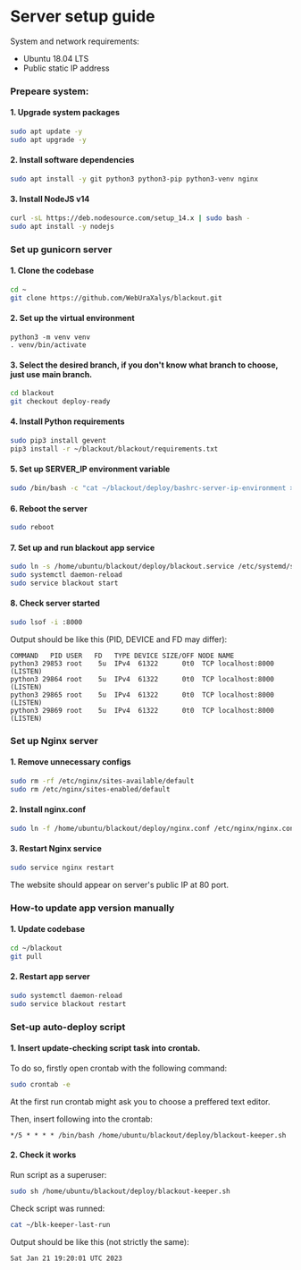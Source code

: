 # Server setup guide

System and network requirements:
- Ubuntu 18.04 LTS
- Public static IP address

### Prepeare system:
#### 1. Upgrade system packages
```sh
sudo apt update -y
sudo apt upgrade -y
```
#### 2. Install software dependencies
```sh
sudo apt install -y git python3 python3-pip python3-venv nginx
```
#### 3. Install NodeJS v14
```sh
curl -sL https://deb.nodesource.com/setup_14.x | sudo bash -
sudo apt install -y nodejs
```

### Set up gunicorn server
#### 1. Clone the codebase
```sh
cd ~
git clone https://github.com/WebUraXalys/blackout.git
```
#### 2. Set up the virtual environment
```
python3 -m venv venv
. venv/bin/activate
```
#### 3. Select the desired branch, if you don't know what branch to choose, just use main branch.
```sh
cd blackout
git checkout deploy-ready
```
#### 4. Install Python requirements
```sh
sudo pip3 install gevent
pip3 install -r ~/blackout/blackout/requirements.txt
```
#### 5. Set up SERVER_IP environment variable
```sh
sudo /bin/bash -c "cat ~/blackout/deploy/bashrc-server-ip-environment >> ~/.bashrc"
```
#### 6. Reboot the server
```sh
sudo reboot
```
#### 7. Set up and run blackout app service
```sh 
sudo ln -s /home/ubuntu/blackout/deploy/blackout.service /etc/systemd/system/blackout.service
sudo systemctl daemon-reload
sudo service blackout start
```
#### 8. Check server started
```sh
sudo lsof -i :8000
```
Output should be like this (PID, DEVICE and FD may differ):
```
COMMAND   PID USER   FD   TYPE DEVICE SIZE/OFF NODE NAME
python3 29853 root    5u  IPv4  61322      0t0  TCP localhost:8000 (LISTEN)
python3 29864 root    5u  IPv4  61322      0t0  TCP localhost:8000 (LISTEN)
python3 29865 root    5u  IPv4  61322      0t0  TCP localhost:8000 (LISTEN)
python3 29869 root    5u  IPv4  61322      0t0  TCP localhost:8000 (LISTEN)
```

### Set up Nginx server
#### 1. Remove unnecessary configs
```sh
sudo rm -rf /etc/nginx/sites-available/default
sudo rm /etc/nginx/sites-enabled/default 
```
#### 2. Install nginx.conf
```sh
sudo ln -f /home/ubuntu/blackout/deploy/nginx.conf /etc/nginx/nginx.conf
```
#### 3. Restart Nginx service
```sh
sudo service nginx restart
```
The website should appear on server's public IP at 80 port.


### How-to update app version manually
#### 1. Update codebase
```sh
cd ~/blackout
git pull
```
#### 2. Restart app server
```sh
sudo systemctl daemon-reload
sudo service blackout restart
```

### Set-up auto-deploy script
#### 1. Insert update-checking script task into crontab.

To do so, firstly open crontab with the following command:
```sh
sudo crontab -e
```
At the first run crontab might ask you to choose a preffered text editor.

Then, insert following into the crontab:
```crontab
*/5 * * * * /bin/bash /home/ubuntu/blackout/deploy/blackout-keeper.sh
```
#### 2. Check it works
Run script as a superuser:
```sh
sudo sh /home/ubuntu/blackout/deploy/blackout-keeper.sh
```
Check script was runned:
```sh
cat ~/blk-keeper-last-run
```
Output should be like this (not strictly the same):
```
Sat Jan 21 19:20:01 UTC 2023
```
